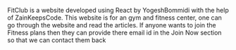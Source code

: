 FitClub is a website developed using React by YogeshBommidi with the help of ZainKeepsCode.
This website is for an gym and fitness center,
one can go through the website and read the articles.
If anyone wants to join the Fitness plans then they can provide there email id in the Join Now section so that we can contact them back

